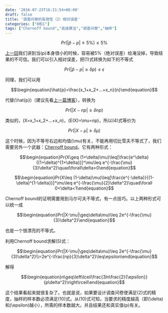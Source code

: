 ```yaml
---
date: '2016-07-23T16:21:54+08:00'
draft: false
title: '调查问卷的有效性（2）相对误差'
categories: ["0和1"]
tags: ["Chernoff bound","高级算法","调查问卷","抽样"]
---
```

$$\begin{equation}Pr(|\hat{p}-p|\geq 5\%)\leq 5\%\end{equation}$$

[上一回](https://bitjoy.net/posts/2016-07-23-the-validity-of-the-questionnaire-1/)我们讲到当\(p\)本身很小的时候，容易被5%（绝对误差）给淹没掉，导致结果的不可信。我们可以引入相对误差，把(1)式转换为如下的不等式

$$\begin{equation}Pr(|\hat{p}-p|\geq\delta p)\leq\epsilon\end{equation}$$

同理，我们可以用

$$\begin{equation}\hat{p}=\frac{x_1+x_2+…+x_n}{n}\end{equation}$$

代替\(\hat{p}\)（建议先看[上一篇博客](https://bitjoy.net/posts/2016-07-23-the-validity-of-the-questionnaire-1/)），转换为

$$\begin{equation}Pr(|X-np|\geq\delta np)\end{equation}$$

类似的，\(X=x_1+x_2+…+x_n\)，\(E(X)=\mu=np\)，所以(4)式等价为

$$\begin{equation}Pr(|X-\mu|\geq\delta\mu)\end{equation}$$

这个时候，因为不等号右边和均值\(\mu\)有关，不能再用切比雪夫不等式了，我们需要另外一个武器：[Chernoff bound](https://en.wikipedia.org/wiki/Chernoff_bound)。它有两种形式：

$$\begin{equation}Pr(X\geq (1+\delta)\mu)\leq[\frac{e^\delta}{(1+\delta)^{1+\delta}}]^\mu\leq e^{-\frac{\mu}{3}\delta^2}\quad\forall\delta>0\end{equation}$$

$$\begin{equation}Pr(X\leq (1-\delta)\mu)\leq[\frac{e^{-\delta}}{(1-\delta)^{1-\delta}}]^\mu\leq e^{-\frac{\mu}{2}\delta^2}\quad\forall 0<\delta<1\end{equation}$$

Chernoff bound的证明需要用到马尔可夫不等式，有一点技巧。以上两种形式可以统一成

$$\begin{equation}Pr(|X-\mu|\geq\delta\mu)\leq 2e^{-\frac{\mu}{3}\delta^2}\end{equation}$$

也是一个很漂亮的不等式。

利用Chernoff bound求解(5)式：

$$\begin{equation}Pr(|X-\mu|\geq\delta\mu)\leq 2e^{-\frac{\mu}{3}\delta^2}\\=2e^{-\frac{np}{3}\delta^2}\leq\epsilon\end{equation}$$

解得

$$\begin{equation}n\geq\left\lceil\frac{3ln\frac{2}{\epsilon}}{p\delta^2}\right\rceil\end{equation}$$

这个结果看起来就很复杂了。也就是说，如果要设计调查问卷使满足(2)式的精度，抽样的样本数必须满足(10)式。从(10)式可知，当要求的精度越高（即\(\delta\)和\(\epsilon\)越小），所需的样本数越大。并且结果还和真实值\(p\)有关。